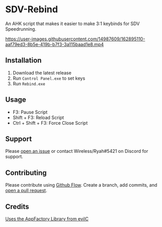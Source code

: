 
# SDV-Rebind

An AHK script that makes it easier to make 3:1 keybinds for SDV Speedrunning.

https://user-images.githubusercontent.com/14987609/162895110-aaf79ed3-8b5e-419b-b7f3-3a115baad1e8.mp4

## Installation

1) Download the latest release
2) Run ```Control Panel.exe``` to set keys
3) Run ```Rebind.exe```

## Usage

- F3: Pause Script
- Shift + F3: Reload Script
- Ctrl + Shift + F3: Force Close Script

## Support

Please [open an issue](https://github.com/Ryah/SDV-Rebind/issues/new) or contact Wireless/Ryah#5421 on Discord for support.

## Contributing

Please contribute using [Github Flow](https://guides.github.com/introduction/flow/). Create a branch, add commits, and [open a pull request](https://github.com/Ryah/SDV-Rebind/compare/).

## Credits

[Uses the AppFactory Library from evilC](https://github.com/evilC/AppFactory)
